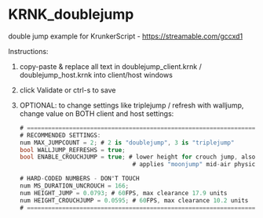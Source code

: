 # KRNK_doublejump
double jump example for KrunkerScript - https://streamable.com/gccxd1

Instructions:
1. copy-paste & replace all text in doublejump_client.krnk / doublejump_host.krnk into client/host windows
2. click Validate or ctrl-s to save

3. OPTIONAL: to change settings like triplejump / refresh with walljump, change value on BOTH client and host settings:
    ```cs
    # ===================================================================
    # RECOMMENDED SETTINGS:
    num MAX_JUMPCOUNT = 2; # 2 is "doublejump", 3 is "triplejump"
    bool WALLJUMP_REFRESHS = true;
    bool ENABLE_CROUCHJUMP = true; # lower height for crouch jump, also
                                    # applies "moonjump" mid-air physics

    # HARD-CODED NUMBERS - DON'T TOUCH
    num MS_DURATION_UNCROUCH = 166;
    num HEIGHT_JUMP = 0.0793; # 60FPS, max clearance 17.9 units
    num HEIGHT_CROUCHJUMP = 0.0595; # 60FPS, max clearance 10.2 units
    # ===================================================================
    ```

